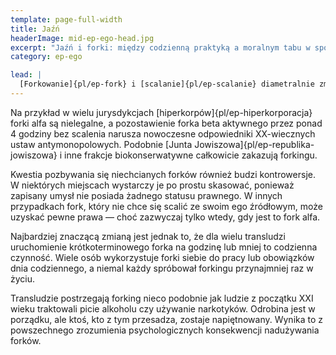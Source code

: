 ```yaml
---
template: page-full-width
title: Jaźń
headerImage: mid-ep-ego-head.jpg
excerpt: "Jaźń i forki: między codzienną praktyką a moralnym tabu w społeczeństwie transludzi."
category: ep-ego

lead: |
  [Forkowanie]{pl/ep-fork} i [scalanie]{pl/ep-scalanie} diametralnie zmieniły sposób, w jaki transludzkość postrzega pojęcie **ja** oraz to, co oznacza posiadanie dobrze zintegrowanej osobowości. Choć technicznie forkowanie to dla współczesnej technologii pestka, psychologiczne i społeczne skutki klonowania umysłu sprawiają, że większość ludzi podchodzi do tego z dużą ostrożnością. Niektóre jurysdykcje całkowicie zakazują forkingu, z wyjątkiem zastosowań medycznych, podczas gdy inne nakładają surowe ograniczenia.
---
```

Na przykład w wielu jurysdykcjach [hiperkorpów]{pl/ep-hiperkorporacja} forki alfa są nielegalne, a pozostawienie forka beta aktywnego przez ponad 4 godziny bez scalenia narusza nowoczesne odpowiedniki XX-wiecznych ustaw antymonopolowych. Podobnie [Junta Jowiszowa]{pl/ep-republika-jowiszowa} i inne frakcje biokonserwatywne całkowicie zakazują forkingu.

Kwestia pozbywania się niechcianych forków również budzi kontrowersje. W niektórych miejscach wystarczy je po prostu skasować, ponieważ zapisany umysł nie posiada żadnego statusu prawnego. W innych przypadkach fork, który nie chce się scalić ze swoim ego źródłowym, może uzyskać pewne prawa — choć zazwyczaj tylko wtedy, gdy jest to fork alfa.

Najbardziej znaczącą zmianą jest jednak to, że dla wielu transludzi uruchomienie krótkoterminowego forka na godzinę lub mniej to codzienna czynność. Wiele osób wykorzystuje forki siebie do pracy lub obowiązków dnia codziennego, a niemal każdy spróbował forkingu przynajmniej raz w życiu.

Transludzie postrzegają forking nieco podobnie jak ludzie z początku XXI wieku traktowali picie alkoholu czy używanie narkotyków. Odrobina jest w porządku, ale ktoś, kto z tym przesadza, zostaje napiętnowany. Wynika to z powszechnego zrozumienia psychologicznych konsekwencji nadużywania forków.
